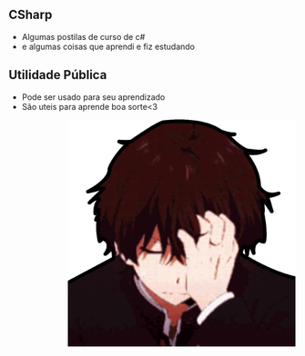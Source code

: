 ## CSharp
- Algumas postilas de curso de c#
- e algumas coisas que aprendi e fiz estudando



## Utilidade Pública
- Pode ser usado para seu aprendizado
- São uteis para aprende boa sorte<3

<img align="right" width="400" height="400" src="https://github.com/INTACTOZ/INTACTOZ/blob/main/intactozin.png">
